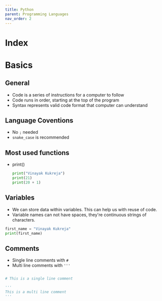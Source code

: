```yaml
---
title: Python
parent: Programming Languages
nav_order: 2
---
```


# Index

# Basics

## General

- Code is a series of instructions for a computer to follow
- Code runs in order, starting at the top of the program
- Syntax represents valid code format that computer can understand

## Language Coventions

- No `;` needed
- `snake_case` is recommended

## Most used functions

- print() 
    ```python
    print("Vinayak Kukreja")
    print(21)
    print(20 + 1)
    ```

## Variables

- We can store data within variables. This can help us with reuse of code.
- Variable names can not have spaces, they're continuous strings of characters.

```python
first_name = "Vinayak Kukreja"
print(first_name)
```

## Comments

- Single line comments with `#`
- Multi line comments with `'''`

```python

# This is a single line comment

'''
This is a multi line comment
'''

```